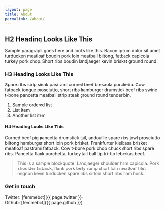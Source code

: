 ```yaml
---
layout: page
title: About
permalink: /about/
---
```



## H2 Heading Looks Like This

Sample paragraph goes here and looks like this. Bacon ipsum dolor sit amet turducken meatloaf boudin pork loin meatball biltong, fatback capicola turkey pork chop. Short ribs boudin landjaeger kevin brisket ground round. 

### H3 Heading Looks Like This

Spare ribs strip steak pastrami corned beef bresaola porchetta. Cow fatback tongue prosciutto, short ribs hamburger drumstick beef ribs swine t-bone pancetta meatball strip steak ground round tenderloin.

1. Sample ordered list
2. List item 
3. Another list item

#### H4 Heading Looks Like This

Corned beef pig pancetta drumstick tail, andouille spare ribs jowl prosciutto biltong hamburger short loin pork brisket. Frankfurter kielbasa brisket meatloaf pastrami fatback. Cow t-bone pork chop chuck short ribs spare ribs. Pancetta flank porchetta, turkey tail ball tip tri-tip leberkas beef.

> This is a sample blockquote. Landjaeger shoulder ham capicola. 
> Pork shoulder fatback, flank pork belly rump short loin meatloaf filet mignon kevin turducken spare ribs sirloin short ribs ham hock.

### Get in touch

Twitter: [femmebot]({{ page.twitter }})<br>
Github: [femmebot]({{ page.github }})
